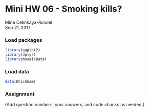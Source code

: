 # Mini HW 06 - Smoking kills?
Mine Cetinkaya-Rundel  
Sep 21, 2017  



### Load packages


```r
library(ggplot2)
library(dplyr)
library(mosaicData)
```

### Load data


```r
data(Whickham)
```

### Assignment

(Add question numbers, your answers, and code chunks as needed.)
